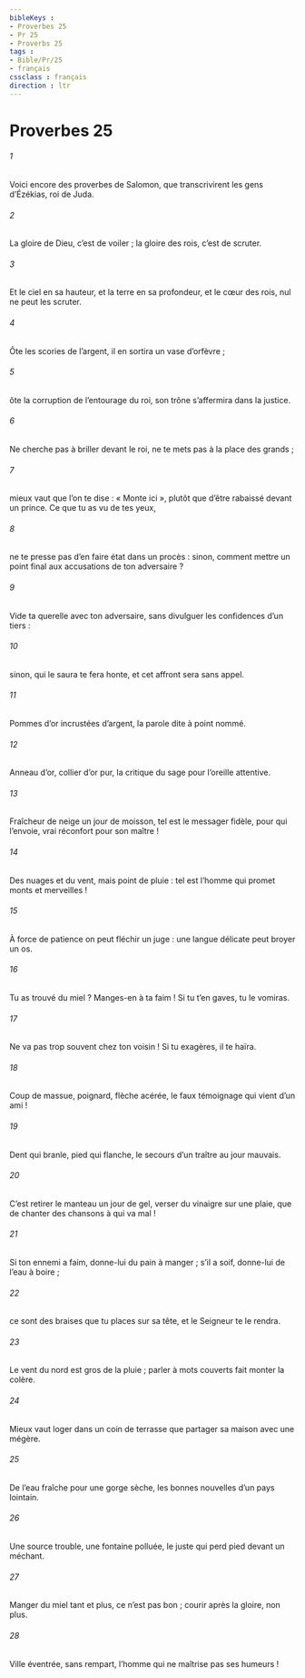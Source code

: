```yaml
---
bibleKeys : 
- Proverbes 25
- Pr 25
- Proverbs 25
tags : 
- Bible/Pr/25
- français
cssclass : français
direction : ltr
---
```


# Proverbes 25

###### 1
Voici encore des proverbes de Salomon, que transcrivirent les gens d’Ézékias, roi de Juda.
###### 2
La gloire de Dieu, c’est de voiler ;
la gloire des rois, c’est de scruter.
###### 3
Et le ciel en sa hauteur, et la terre en sa profondeur,
et le cœur des rois, nul ne peut les scruter.
###### 4
Ôte les scories de l’argent,
il en sortira un vase d’orfèvre ;
###### 5
ôte la corruption de l’entourage du roi,
son trône s’affermira dans la justice.
###### 6
Ne cherche pas à briller devant le roi,
ne te mets pas à la place des grands ;
###### 7
mieux vaut que l’on te dise : « Monte ici »,
plutôt que d’être rabaissé devant un prince.
Ce que tu as vu de tes yeux,
###### 8
ne te presse pas d’en faire état dans un procès :
sinon, comment mettre un point final
aux accusations de ton adversaire ?
###### 9
Vide ta querelle avec ton adversaire,
sans divulguer les confidences d’un tiers :
###### 10
sinon, qui le saura te fera honte,
et cet affront sera sans appel.
###### 11
Pommes d’or incrustées d’argent,
la parole dite à point nommé.
###### 12
Anneau d’or, collier d’or pur,
la critique du sage pour l’oreille attentive.
###### 13
Fraîcheur de neige un jour de moisson,
tel est le messager fidèle, pour qui l’envoie,
vrai réconfort pour son maître !
###### 14
Des nuages et du vent, mais point de pluie :
tel est l’homme qui promet monts et merveilles !
###### 15
À force de patience on peut fléchir un juge :
une langue délicate peut broyer un os.
###### 16
Tu as trouvé du miel ? Manges-en à ta faim !
Si tu t’en gaves, tu le vomiras.
###### 17
Ne va pas trop souvent chez ton voisin !
Si tu exagères, il te haïra.
###### 18
Coup de massue, poignard, flèche acérée,
le faux témoignage qui vient d’un ami !
###### 19
Dent qui branle, pied qui flanche,
le secours d’un traître au jour mauvais.
###### 20
C’est retirer le manteau un jour de gel,
verser du vinaigre sur une plaie,
que de chanter des chansons à qui va mal !
###### 21
Si ton ennemi a faim, donne-lui du pain à manger ;
s’il a soif, donne-lui de l’eau à boire ;
###### 22
ce sont des braises que tu places sur sa tête,
et le Seigneur te le rendra.
###### 23
Le vent du nord est gros de la pluie ;
parler à mots couverts fait monter la colère.
###### 24
Mieux vaut loger dans un coin de terrasse
que partager sa maison avec une mégère.
###### 25
De l’eau fraîche pour une gorge sèche,
les bonnes nouvelles d’un pays lointain.
###### 26
Une source trouble, une fontaine polluée,
le juste qui perd pied devant un méchant.
###### 27
Manger du miel tant et plus, ce n’est pas bon ;
courir après la gloire, non plus.
###### 28
Ville éventrée, sans rempart,
l’homme qui ne maîtrise pas ses humeurs !

